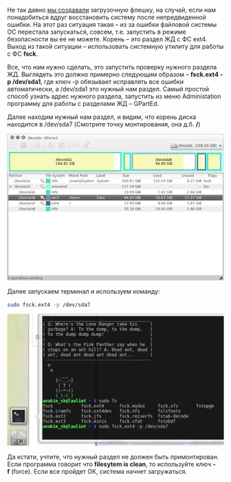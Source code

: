Не так давно [мы создавали](http://aptget.org/ubuntu) загрузочную флешку, на случай, если нам понадобиться вдруг восстановить систему после непредвиденной ошибки. На этот раз ситуация такая – из за ошибки файловой системы ОС перестала запускаться, совсем, т.е. запустить в режиме безопасности вы ее не можете. Корень – это раздел ЖД с ФС ext4. Выход из такой ситуации – использовать системную утилиту для работы с ФС **fsck**.

Все, что нам нужно сделать, это запустить проверку нужного раздела ЖД. Выглядеть это должно примерно следующим образом – **fsck.ext4 -p /dev/sda1**, где ключ -p обязывает исправлять все ошибки автоматически, а /dev/sda1 это нужный нам раздел. Самый простой способ узнать адрес нужного раздела, запустить из меню Administation программу для работы с разделами ЖД – GPartEd.

Далее находим нужный нам раздел, и видим, что корень диска находится в /dev/sda7 (Смотрите точку монтирования, она д.б. **/**)

![pic 1|600](/Media/Check_Filesystem/image_1.png)

Далее запускаем терминал и используем команду:

```bash
sudo fsck.ext4 -p /dev/sda7
```

![pic 2|600](/Media/Check_Filesystem/image_2.png)

Да кстати, учтите, что нужный раздел не должен быть примонтирован. Если программа говорит что **filesytem is clean**, то используйте ключ **-f** (force). Если все пройдет ОК, система начнет загружаться.

